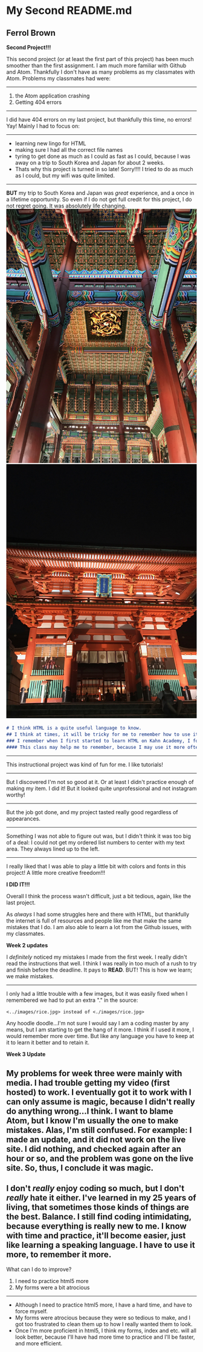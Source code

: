 # My Second README.md

## Ferrol Brown

**Second Project!!!**

This second project (or at least the first part of this project) has been much
smoother than the first assignment. I am much more familiar with Github and Atom.
Thankfully I don't have as many problems as my classmates with Atom. Problems my classmates had were:




---

1. the Atom application crashing
2. Getting 404 errors

---

I did have 404 errors on my last project, but thankfully this time, no errors! Yay!
Mainly I had to focus on:

---
- learning new lingo for HTML
- making sure I had all the correct file names
- tyring to get done as much as I could as fast as I could, because I was away on a trip to South Korea and Japan for about 2 weeks.
- Thats why this project is turned in so late! Sorry!!!! I tried to do as much as I could, but my wifi was quite limited.
---

**BUT** my trip to South Korea and Japan was *great* experience, and a once in a lifetime opportunity. So even if I do not get full credit for this project, I do not regret going. It was absolutely life changing.
 ![image of South Korea trip](./images/Korea.JPG)
![image of Japan trip](./images/Japan.JPG)


```markdown
# I think HTML is a quite useful language to know.
## I think at times, it will be tricky for me to remember how to use it, if I don't use it often enough.
### I remember when I first started to learn HTML on Kahn Academy, I forgot everything because I didn't use it enough.
#### This class may help me to remember, because I may use it more often now.

```

---
This instructional project was kind of fun for me. I like tutorials!

---
But I discovered I'm not so good at it. Or at least I didn't practice enough of making my item. I did it! But it looked quite unprofessional and not instagram worthy!

---
But the job got done, and my project tasted really good regardless of appearances.

---
Something I was not able to figure out was, but I didn't think it was too big of a deal: I could not get my ordered list numbers to center with my text area. They always lined up to the left.

---

I really liked that I was able to play a little bit with colors and fonts in this project! A little more creative freedom!!!


**I DID IT!!!**

Overall I think the process wasn't difficult, just a bit tedious, again, like the last project.

As *always* I had some struggles here and there with HTML, but thankfully the internet is full of resources and people like me that make the same mistakes that I do. I am also able to learn a lot from the Github issues, with my classmates.

**Week 2 updates**

I *definitely* noticed my mistakes I made from the first week. I really didn't read the instructions that well. I think I was really in too much of a rush to try and finish before the deadline. It pays to **READ**. BUT! This is how we learn; we make mistakes.

---

I only had a little trouble with a few images, but it was easily fixed when I remembered we had to put an extra "." in the source:

```markdown
<../images/rice.jpg> instead of <./images/rice.jpg>
```

Any hoodle doodle...I'm not sure I would say I am a coding master by any means, but I am starting to get the hang of it more. I think if I used it more, I would remember more over time. But like any language you have to keep at it to learn it better and to retain it.

**Week 3 Update**


My problems for week three were mainly with media. I had trouble getting my video (first hosted) to work. I eventually got it to work with I can only assume is magic, because I didn't really do anything wrong...I think. I want to blame Atom, but I know I'm usually the one to make mistakes. Alas, I'm still confused. For example: I made an update, and it did not work on the live site. I did nothing, and checked again after an hour or so, and the problem was gone on the live site. So, thus, I conclude it was magic.
---
I don't *really* enjoy coding so much, but I don't *really* hate it either. I've learned in my 25 years of living, that sometimes those kinds of things are the best. Balance. I still find coding intimidating, because everything is really new to me. I know with time and practice, it'll become easier, just like learning a speaking language. I have to use it more, to remember it more.
---
What can I do to improve?
1. I need to practice html5 more
2. My forms were a bit atrocious

---
- Although I need to practice html5 more, I have a hard time, and have to force myself.
- My forms were atrocious because they were so tedious to make, and I got too frustrated to clean them up to how I really wanted them to look.
- Once I'm more proficient in html5, I think my forms, index and etc. will all look better, because I'll have had more time to practice and I'll be faster, and more efficient.
